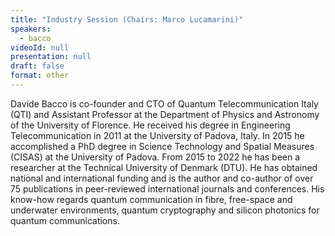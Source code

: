 ```yaml
---
title: "Industry Session (Chairs: Marco Lucamarini)"
speakers:
  - bacco
videoId: null
presentation: null
draft: false
format: other
---
```

Davide Bacco is co-founder and CTO of Quantum Telecommunication Italy (QTI) and Assistant Professor at the Department of Physics and Astronomy of the University of Florence. He received his degree in Engineering Telecommunication in 2011 at the University of Padova, Italy. In 2015 he accomplished a PhD degree in Science Technology and Spatial Measures (CISAS) at the University of Padova. From 2015 to 2022 he has been a researcher at the Technical University of Denmark (DTU). He has obtained national and international funding and is the author and co-author of over 75 publications in peer-reviewed international journals and conferences. His know-how regards quantum communication in fibre, free-space and underwater environments, quantum cryptography and silicon photonics for quantum communications.




<!-- fields to use above: -->
<!-- videoId: "Vfl9pPh6ipI" -->
<!-- presentation: "/slides/invited-MargaridaPereira.pdf" -->
